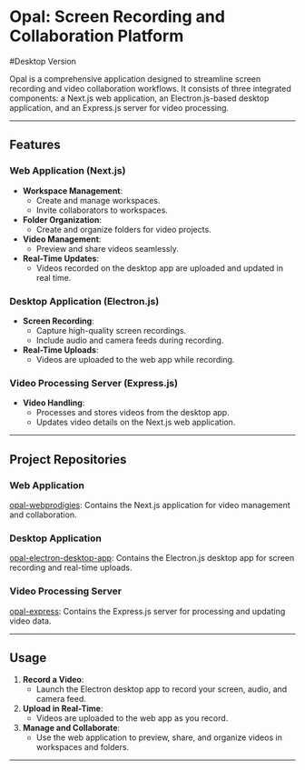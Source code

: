 # Opal: Screen Recording and Collaboration Platform
#Desktop Version

Opal is a comprehensive application designed to streamline screen recording and video collaboration workflows. It consists of three integrated components: a Next.js web application, an Electron.js-based desktop application, and an Express.js server for video processing.

---

## Features

### Web Application (Next.js)
- **Workspace Management**:
  - Create and manage workspaces.
  - Invite collaborators to workspaces.
- **Folder Organization**:
  - Create and organize folders for video projects.
- **Video Management**:
  - Preview and share videos seamlessly.
- **Real-Time Updates**:
  - Videos recorded on the desktop app are uploaded and updated in real time.

### Desktop Application (Electron.js)
- **Screen Recording**:
  - Capture high-quality screen recordings.
  - Include audio and camera feeds during recording.
- **Real-Time Uploads**:
  - Videos are uploaded to the web app while recording.

### Video Processing Server (Express.js)
- **Video Handling**:
  - Processes and stores videos from the desktop app.
  - Updates video details on the Next.js web application.

---

## Project Repositories

### Web Application
[opal-webprodigies](https://github.com/faiz7077/Opal-web): Contains the Next.js application for video management and collaboration.

### Desktop Application
[opal-electron-desktop-app](https://github.com/faiz7077/Opal-Desktop): Contains the Electron.js desktop app for screen recording and real-time uploads.

### Video Processing Server
[opal-express](https://github.com/faiz7077/Opal-Express): Contains the Express.js server for processing and updating video data.

---

## Usage
1. **Record a Video**:
   - Launch the Electron desktop app to record your screen, audio, and camera feed.
2. **Upload in Real-Time**:
   - Videos are uploaded to the web app as you record.
3. **Manage and Collaborate**:
   - Use the web application to preview, share, and organize videos in workspaces and folders.

---


